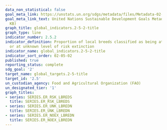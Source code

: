 ```yaml
---
data_non_statistical: false
goal_meta_link: https://unstats.un.org/sdgs/metadata/files/Metadata-02-05-02.pdf
goal_meta_link_text: United Nations Sustainable Development Goals Metadata (PDF 220
  KB)
graph_title: global_indicators.2-5-2-title
graph_type: line
indicator_number: 2.5.2
indicator_definition: Proportion of local breeds classified as being at risk, not-at-risk
  or at unknown level of risk extinction
indicator_name: global_indicators.2-5-2-title
indicator_sort_order: 02-05-02
published: true
reporting_status: complete
sdg_goal: '2'
target_name: global_targets.2-5-title
target_id: '2.5'
un_custodian_agency: Food and Agricultural Organization (FAO)
un_designated_tier: '1'
graph_titles:
- series: SERIES.ER_RSK_LBREDS
  title: SERIES.ER_RSK_LBREDS
- series: SERIES.ER_UNK_LBREDN
  title: SERIES.ER_UNK_LBREDN
- series: SERIES.ER_NOEX_LBREDN
  title: SERIES.ER_NOEX_LBREDN 
---
```

